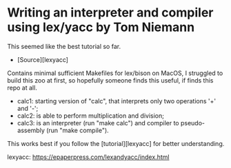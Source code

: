 # Writing an interpreter and compiler using lex/yacc by Tom Niemann

This seemed like the best tutorial so far.

- [Source][lexyacc]

Contains minimal sufficient Makefiles for lex/bison on MacOS, I struggled to
build this zoo at first, so hopefully someone finds this useful, if finds this
repo at all.

- calc1:  starting version of "calc", that interprets only two operations '+' and '-';
- calc2:  is able to perform multiplication and division;
- calc3:  is an interpreter (run "make calc") and compiler to pseudo-assembly (run "make compile").

This works best if you follow the [tutorial][lexyacc] for better understanding.

lexyacc: https://epaperpress.com/lexandyacc/index.html
